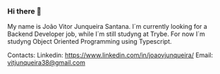 ### Hi there 👋

<!--
**JoaoJunqueira/JoaoJunqueira** is a ✨ _special_ ✨ repository because its `README.md` (this file) appears on your GitHub profile.

Here are some ideas to get you started:

- 🔭 I’m currently working on ...
- 🌱 I’m currently learning ...
- 👯 I’m looking to collaborate on ...
- 🤔 I’m looking for help with ...
- 💬 Ask me about ...
- 📫 How to reach me: ...
- 😄 Pronouns: ...
- ⚡ Fun fact: ...
-->
My name is João Vitor Junqueira Santana. I´m currently looking for a Backend Developer job, while I´m still studyng at Trybe. For now I´m studyng Object Oriented Programming using Typescript.

Contacts: 
Linkedin: https://www.linkedin.com/in/joaovjunqueira/
Email: vitjunqueira38@gmail.com
